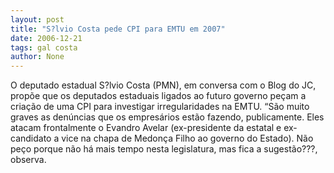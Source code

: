 ```yaml
---
layout: post
title: "S?lvio Costa pede CPI para EMTU em 2007"
date: 2006-12-21
tags: gal costa
author: None
---
```

O deputado estadual S?lvio Costa (PMN), em conversa com o Blog do JC, propõe que os deputados estaduais ligados ao futuro governo peçam a criação de uma CPI para investigar irregularidades na EMTU. 
“São muito graves as denúncias que os empresários estão fazendo, publicamente. Eles atacam frontalmente o Evandro Avelar (ex-presidente da estatal e ex-candidato a vice na chapa de Medonça Filho ao governo do Estado). Não peço porque não há mais tempo nesta legislatura, mas fica a sugestão???, observa. 